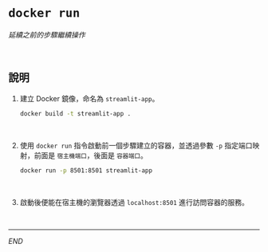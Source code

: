 # `docker run`

_延續之前的步驟繼續操作_

<br>

## 說明

1. 建立 Docker 鏡像，命名為 `streamlit-app`。

    ```bash
    docker build -t streamlit-app .
    ```

<br>

2. 使用 `docker run` 指令啟動前一個步驟建立的容器，並透過參數 `-p` 指定端口映射，前面是 `宿主機端口`，後面是 `容器端口`。

    ```bash
    docker run -p 8501:8501 streamlit-app
    ```

<br>

3. 啟動後便能在宿主機的瀏覽器透過 `localhost:8501` 進行訪問容器的服務。

<br>

___

_END_